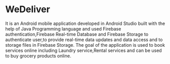 # WeDeliver
It is an Android mobile application developed in Android Studio built with the help of  Java Programming language and used Firebase authentication,Firebase Real-time Database and Firebase Storage  to authenticate user,to provide real-time data updates and data access and to storage files in Firebase Storage. The goal of the application is used to book services online including Laundry service,Rental services and can be used to buy grocery products online.
